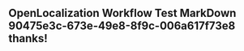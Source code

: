 <properties
ms.topic="hero-topic1"
ms.test1="hero-topic"
ms.test2="test"/>

## OpenLocalization Workflow Test MarkDown 90475e3c-673e-49e8-8f9c-006a617f73e8 thanks!
